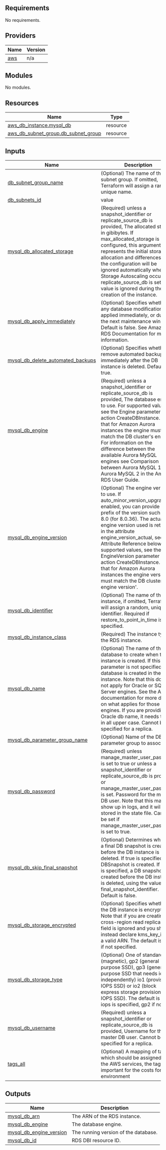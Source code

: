 ## Requirements

No requirements.

## Providers

| Name | Version |
|------|---------|
| <a name="provider_aws"></a> [aws](#provider\_aws) | n/a |

## Modules

No modules.

## Resources

| Name | Type |
|------|------|
| [aws_db_instance.mysql_db](https://registry.terraform.io/providers/hashicorp/aws/latest/docs/resources/db_instance) | resource |
| [aws_db_subnet_group.db_subnet_group](https://registry.terraform.io/providers/hashicorp/aws/latest/docs/resources/db_subnet_group) | resource |

## Inputs

| Name | Description | Type | Default | Required |
|------|-------------|------|---------|:--------:|
| <a name="input_db_subnet_group_name"></a> [db\_subnet\_group\_name](#input\_db\_subnet\_group\_name) | (Optional) The name of the DB subnet group. If omitted, Terraform will assign a random, unique name. | `string` | `""` | no |
| <a name="input_db_subnets_id"></a> [db\_subnets\_id](#input\_db\_subnets\_id) | value | `list(string)` | `[]` | no |
| <a name="input_mysql_db_allocated_storage"></a> [mysql\_db\_allocated\_storage](#input\_mysql\_db\_allocated\_storage) | (Required) unless a snapshot\_identifier or replicate\_source\_db is provided, The allocated storage in gibibytes. If max\_allocated\_storage is configured, this argument represents the initial storage allocation and differences from the configuration will be ignored automatically when Storage Autoscaling occurs. If replicate\_source\_db is set, the value is ignored during the creation of the instance. | `number` | `null` | no |
| <a name="input_mysql_db_apply_immediately"></a> [mysql\_db\_apply\_immediately](#input\_mysql\_db\_apply\_immediately) | (Optional) Specifies whether any database modifications are applied immediately, or during the next maintenance window. Default is false. See Amazon RDS Documentation for more information. | `bool` | `null` | no |
| <a name="input_mysql_db_delete_automated_backups"></a> [mysql\_db\_delete\_automated\_backups](#input\_mysql\_db\_delete\_automated\_backups) | (Optional) Specifies whether to remove automated backups immediately after the DB instance is deleted. Default is true. | `bool` | `null` | no |
| <a name="input_mysql_db_engine"></a> [mysql\_db\_engine](#input\_mysql\_db\_engine) | (Required) unless a snapshot\_identifier or replicate\_source\_db is provided, The database engine to use. For supported values, see the Engine parameter in API action CreateDBInstance. Note that for Amazon Aurora instances the engine must match the DB cluster's engine'. For information on the difference between the available Aurora MySQL engines see Comparison between Aurora MySQL 1 and Aurora MySQL 2 in the Amazon RDS User Guide. | `string` | `""` | no |
| <a name="input_mysql_db_engine_version"></a> [mysql\_db\_engine\_version](#input\_mysql\_db\_engine\_version) | (Optional) The engine version to use. If auto\_minor\_version\_upgrade is enabled, you can provide a prefix of the version such as 8.0 (for 8.0.36). The actual engine version used is returned in the attribute engine\_version\_actual, see Attribute Reference below. For supported values, see the EngineVersion parameter in API action CreateDBInstance. Note that for Amazon Aurora instances the engine version must match the DB cluster's engine version'. | `string` | `""` | no |
| <a name="input_mysql_db_identifier"></a> [mysql\_db\_identifier](#input\_mysql\_db\_identifier) | (Optional) The name of the RDS instance, if omitted, Terraform will assign a random, unique identifier. Required if restore\_to\_point\_in\_time is specified. | `string` | `""` | no |
| <a name="input_mysql_db_instance_class"></a> [mysql\_db\_instance\_class](#input\_mysql\_db\_instance\_class) | (Required) The instance type of the RDS instance. | `string` | `""` | no |
| <a name="input_mysql_db_name"></a> [mysql\_db\_name](#input\_mysql\_db\_name) | (Optional) The name of the database to create when the DB instance is created. If this parameter is not specified, no database is created in the DB instance. Note that this does not apply for Oracle or SQL Server engines. See the AWS documentation for more details on what applies for those engines. If you are providing an Oracle db name, it needs to be in all upper case. Cannot be specified for a replica. | `string` | `""` | no |
| <a name="input_mysql_db_parameter_group_name"></a> [mysql\_db\_parameter\_group\_name](#input\_mysql\_db\_parameter\_group\_name) | (Optional) Name of the DB parameter group to associate. | `string` | `""` | no |
| <a name="input_mysql_db_password"></a> [mysql\_db\_password](#input\_mysql\_db\_password) | (Required) unless manage\_master\_user\_password is set to true or unless a snapshot\_identifier or replicate\_source\_db is provided or manage\_master\_user\_password is set. Password for the master DB user. Note that this may show up in logs, and it will be stored in the state file. Cannot be set if manage\_master\_user\_password is set to true. | `string` | `""` | no |
| <a name="input_mysql_db_skip_final_snapshot"></a> [mysql\_db\_skip\_final\_snapshot](#input\_mysql\_db\_skip\_final\_snapshot) | (Optional) Determines whether a final DB snapshot is created before the DB instance is deleted. If true is specified, no DBSnapshot is created. If false is specified, a DB snapshot is created before the DB instance is deleted, using the value from final\_snapshot\_identifier. Default is false. | `bool` | `null` | no |
| <a name="input_mysql_db_storage_encrypted"></a> [mysql\_db\_storage\_encrypted](#input\_mysql\_db\_storage\_encrypted) | (Optional) Specifies whether the DB instance is encrypted. Note that if you are creating a cross-region read replica this field is ignored and you should instead declare kms\_key\_id with a valid ARN. The default is false if not specified. | `string` | `null` | no |
| <a name="input_mysql_db_storage_type"></a> [mysql\_db\_storage\_type](#input\_mysql\_db\_storage\_type) | (Optional) One of standard (magnetic), gp2 (general purpose SSD), gp3 (general purpose SSD that needs iops independently) io1 (provisioned IOPS SSD) or io2 (block express storage provisioned IOPS SSD). The default is io1 if iops is specified, gp2 if not. | `string` | `""` | no |
| <a name="input_mysql_db_username"></a> [mysql\_db\_username](#input\_mysql\_db\_username) | (Required) unless a snapshot\_identifier or replicate\_source\_db is provided, Username for the master DB user. Cannot be specified for a replica. | `string` | `""` | no |
| <a name="input_tags_all"></a> [tags\_all](#input\_tags\_all) | (Optional) A mapping of tags which should be assigned to the AWS services, the tag is important for the costs for environment | `map(any)` | `{}` | no |

## Outputs

| Name | Description |
|------|-------------|
| <a name="output_mysql_db_arn"></a> [mysql\_db\_arn](#output\_mysql\_db\_arn) | The ARN of the RDS instance. |
| <a name="output_mysql_db_engine"></a> [mysql\_db\_engine](#output\_mysql\_db\_engine) | The database engine. |
| <a name="output_mysql_db_engine_version"></a> [mysql\_db\_engine\_version](#output\_mysql\_db\_engine\_version) | The running version of the database. |
| <a name="output_mysql_db_id"></a> [mysql\_db\_id](#output\_mysql\_db\_id) | RDS DBI resource ID. |
